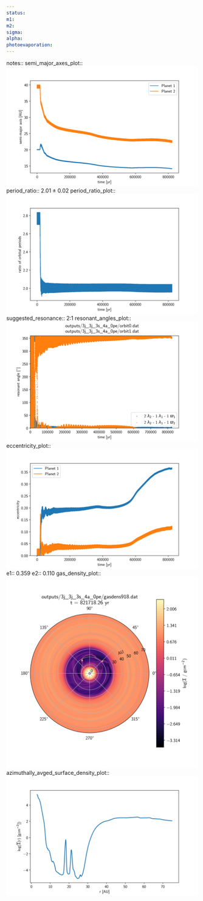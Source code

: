 ```yaml
---
status:
m1:
m2:
sigma:
alpha:
photoevaporation:
---
```


notes::
semi_major_axes_plot:: ![semi_major_axes_3j_3j_3s_4a_0pe.png](plots/semi_major_axes/semi_major_axes_3j_3j_3s_4a_0pe.png)
period_ratio:: 2.01 ± 0.02
period_ratio_plot:: ![period_ratio_3j_3j_3s_4a_0pe.png](plots/period_ratio/period_ratio_3j_3j_3s_4a_0pe.png)
suggested_resonance:: 2:1
resonant_angles_plot:: ![resonant_angles_3j_3j_3s_4a_0pe.png](plots/resonant_angles/resonant_angles_3j_3j_3s_4a_0pe.png)
eccentricity_plot:: ![eccentricity_3j_3j_3s_4a_0pe.png](plots/eccentricity/eccentricity_3j_3j_3s_4a_0pe.png)
e1:: 0.359
e2:: 0.110
gas_density_plot:: ![gas_density_3j_3j_3s_4a_0pe.png](plots/gas_density/gas_density_3j_3j_3s_4a_0pe.png)
azimuthally_avged_surface_density_plot:: ![azimuthally_avged_surface_density_3j_3j_3s_4a_0pe.png](plots/azimuthally_avged_surface_density/azimuthally_avged_surface_density_3j_3j_3s_4a_0pe.png)
